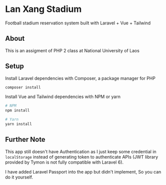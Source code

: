 # Lan Xang Stadium

Football stadium reservation system built with Laravel + Vue + Tailwind

## About

This is an assigment of PHP 2 class at National University of Laos

## Setup

Install Laravel dependencies with Composer, a package manager for PHP

```bash
composer install
```

Install Vue and Tailwind dependencies with NPM or yarn

```bash
# NPM
npm install

# Yarn
yarn install
```

## Further Note

This app still doesn't have Authentication as I just keep some credential in ```localStorage``` instead of generating token to authenticate APIs (JWT library provided by Tymon is not fully compatible with Laravel 6).

I have added Laravel Passport into the app but didn't implement, So you can do it yourself.
